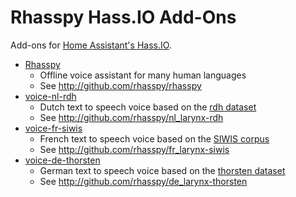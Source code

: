 # Rhasspy Hass.IO Add-Ons

Add-ons for [Home Assistant's Hass.IO](https://www.home-assistant.io/hassio/).

* [Rhasspy](rhasspy/)
    * Offline voice assistant for many human languages
    * See http://github.com/rhasspy/rhasspy
* [voice-nl-rdh](voice-nl-rdh/)
    * Dutch text to speech voice based on the [rdh dataset](https://github.com/r-dh/dutch-vl-tts)
    * See http://github.com/rhasspy/nl_larynx-rdh
* [voice-fr-siwis](voice-fr-siwis/)
    * French text to speech voice based on the [SIWIS corpus](https://datashare.is.ed.ac.uk/handle/10283/2353)
    * See http://github.com/rhasspy/fr_larynx-siwis
* [voice-de-thorsten](voice-de-thorsten/)
    * German text to speech voice based on the [thorsten dataset](https://github.com/thorstenMueller/deep-learning-german-tts/)
    * See http://github.com/rhasspy/de_larynx-thorsten
